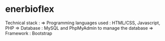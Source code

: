 # enerbioflex
Technical stack :
=> Programming languages used : HTML/CSS, Javascript, PHP
=> Database : MySQL and PhpMyAdmin to manage the database
=> Framework : Bootstrap
